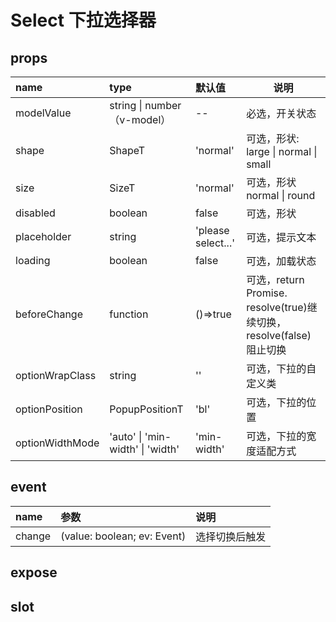 # Select 下拉选择器

## props

| name            | type                             | 默认值             | 说明                                                                |
| :-------------- | :------------------------------- | :----------------- | ------------------------------------------------------------------- |
| modelValue      | string \| number（v-model）      | --                 | 必选，开关状态                                                      |
| shape           | ShapeT                           | 'normal'           | 可选，形状: large \| normal \| small                                |
| size            | SizeT                            | 'normal'           | 可选，形状 normal \| round                                          |
| disabled        | boolean                          | false              | 可选，形状                                                          |
| placeholder     | string                           | 'please select...' | 可选，提示文本                                                      |
| loading         | boolean                          | false              | 可选，加载状态                                                      |
| beforeChange    | function                         | ()=>true           | 可选，return Promise. resolve(true)继续切换，resolve(false)阻止切换 |
| optionWrapClass | string                           | ''                 | 可选，下拉的自定义类                                                |
| optionPosition  | PopupPositionT                   | 'bl'               | 可选，下拉的位置                                                    |
| optionWidthMode | 'auto' \| 'min-width' \| 'width' | 'min-width'        | 可选，下拉的宽度适配方式                                            |

## event

| name   | 参数                        | 说明           |
| :----- | :-------------------------- | :------------- |
| change | (value: boolean; ev: Event) | 选择切换后触发 |

## expose

## slot
